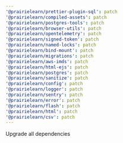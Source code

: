 ```yaml
---
'@prairielearn/prettier-plugin-sql': patch
'@prairielearn/compiled-assets': patch
'@prairielearn/postgres-tools': patch
'@prairielearn/browser-utils': patch
'@prairielearn/opentelemetry': patch
'@prairielearn/signed-token': patch
'@prairielearn/named-locks': patch
'@prairielearn/bind-mount': patch
'@prairielearn/migrations': patch
'@prairielearn/aws-imds': patch
'@prairielearn/html-ejs': patch
'@prairielearn/postgres': patch
'@prairielearn/sanitize': patch
'@prairielearn/config': patch
'@prairielearn/logger': patch
'@prairielearn/sentry': patch
'@prairielearn/error': patch
'@prairielearn/flash': patch
'@prairielearn/html': patch
'@prairielearn/csv': patch
---
```


Upgrade all dependencies
